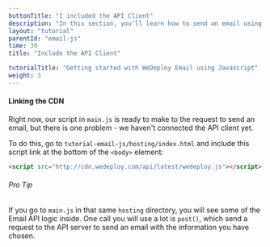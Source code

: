 ```yaml
---
buttonTitle: "I included the API Client"
description: "In this section, you'll learn how to send an email using JavaScript and the WeDeploy Email Service."
layout: "tutorial"
parentId: "email-js"
time: 30
title: "Include the API Client"

tutorialTitle: "Getting started with WeDeploy Email using Javascript"
weight: 3
---
```


#### Linking the CDN

Right now, our script in `main.js` is ready to make to the request to send an email, but there is one problem - we haven't connected the API client yet.

To do this, go to `tutorial-email-js/hosting/index.html` and include this script link at the bottom of the `<body>` element:

```html
<script src="http://cdn.wedeploy.com/api/latest/wedeploy.js"></script>
```

<aside>

###### <span class="icon-16-bullhorn"></span> Pro Tip

If you go to `main.js` in that same `hosting` directory, you will see some of the Email API logic inside. One call you will use a lot is `post()`, which send a request to the API server to send an email with the information you have chosen.

</aside>



      
